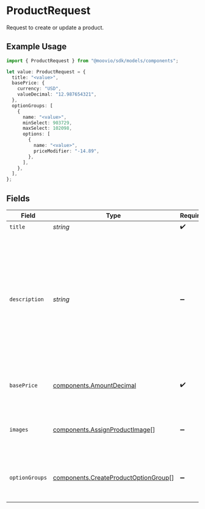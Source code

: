 # ProductRequest

Request to create or update a product.

## Example Usage

```typescript
import { ProductRequest } from "@moovio/sdk/models/components";

let value: ProductRequest = {
  title: "<value>",
  basePrice: {
    currency: "USD",
    valueDecimal: "12.987654321",
  },
  optionGroups: [
    {
      name: "<value>",
      minSelect: 903729,
      maxSelect: 102098,
      options: [
        {
          name: "<value>",
          priceModifier: "-14.89",
        },
      ],
    },
  ],
};
```

## Fields

| Field                                                                                                                                              | Type                                                                                                                                               | Required                                                                                                                                           | Description                                                                                                                                        |
| -------------------------------------------------------------------------------------------------------------------------------------------------- | -------------------------------------------------------------------------------------------------------------------------------------------------- | -------------------------------------------------------------------------------------------------------------------------------------------------- | -------------------------------------------------------------------------------------------------------------------------------------------------- |
| `title`                                                                                                                                            | *string*                                                                                                                                           | :heavy_check_mark:                                                                                                                                 | N/A                                                                                                                                                |
| `description`                                                                                                                                      | *string*                                                                                                                                           | :heavy_minus_sign:                                                                                                                                 | A detailed description of the product.<br/><br/>- Must be valid UTF-8 text<br/>- Supports Markdown for formatting<br/>- HTML is not permitted and will be rejected |
| `basePrice`                                                                                                                                        | [components.AmountDecimal](../../models/components/amountdecimal.md)                                                                               | :heavy_check_mark:                                                                                                                                 | A product's starting price, before applying modifiers.                                                                                             |
| `images`                                                                                                                                           | [components.AssignProductImage](../../models/components/assignproductimage.md)[]                                                                   | :heavy_minus_sign:                                                                                                                                 | Assign previously uploaded images to a product or option.                                                                                          |
| `optionGroups`                                                                                                                                     | [components.CreateProductOptionGroup](../../models/components/createproductoptiongroup.md)[]                                                       | :heavy_minus_sign:                                                                                                                                 | Optional configuration options for a product, such as size or color.                                                                               |
